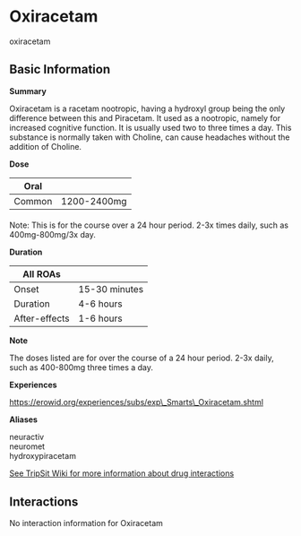 # Oxiracetam

oxiracetam

## Basic Information

**Summary**

Oxiracetam is a racetam nootropic, having a hydroxyl group being the only difference between this and Piracetam. It used as a nootropic, namely for increased cognitive function. It is usually used two to three times a day. This substance is normally taken with Choline, can cause headaches without the addition of Choline.

**Dose**

| Oral   |             |
| ------ | ----------- |
| Common | 1200-2400mg |

#### 

 Note: This is for the course over a 24 hour period. 2-3x times daily, such as 400mg-800mg/3x day.

**Duration**

| All ROAs      |               |
| ------------- | ------------- |
| Onset         | 15-30 minutes |
| Duration      | 4-6 hours     |
| After-effects | 1-6 hours     |

**Note**

The doses listed are for over the course of a 24 hour period. 2-3x daily, such as 400-800mg three times a day.

**Experiences**

https://erowid.org/experiences/subs/exp\_Smarts\_Oxiracetam.shtml

**Aliases**

neuractiv  
neuromet  
hydroxypiracetam  

[See TripSit Wiki for more information about drug interactions](http://combo.tripsit.me/)

## Interactions

No interaction information for Oxiracetam